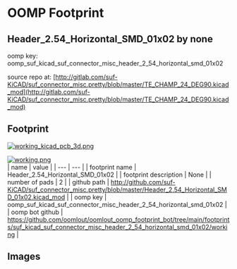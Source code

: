 # OOMP Footprint  
## Header_2.54_Horizontal_SMD_01x02  by none  
  
oomp key: oomp_suf_kicad_suf_connector_misc_header_2_54_horizontal_smd_01x02  
  
source repo at: [http://gitlab.com/suf-KiCAD/suf_connector_misc.pretty/blob/master/TE_CHAMP_24_DEG90.kicad_mod](http://gitlab.com/suf-KiCAD/suf_connector_misc.pretty/blob/master/TE_CHAMP_24_DEG90.kicad_mod)  
## Footprint  
  
[![working_kicad_pcb_3d.png](working_kicad_pcb_3d_600.png)](working_kicad_pcb_3d.png)  
  
[![working.png](working_600.png)](working.png)  
| name | value | 
| --- | --- | 
| footprint name | Header_2.54_Horizontal_SMD_01x02 | 
| footprint description | None | 
| number of pads | 2 | 
| github path | http://github.com/suf-KiCAD/suf_connector_misc.pretty/blob/master/Header_2.54_Horizontal_SMD_01x02.kicad_mod | 
| oomp key | oomp_suf_kicad_suf_connector_misc_header_2_54_horizontal_smd_01x02 | 
| oomp bot github | https://github.com/oomlout/oomlout_oomp_footprint_bot/tree/main/footprints/suf_kicad_suf_connector_misc_header_2_54_horizontal_smd_01x02/working | 
## Images  
